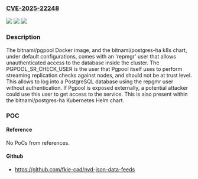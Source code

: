### [CVE-2025-22248](https://cve.mitre.org/cgi-bin/cvename.cgi?name=CVE-2025-22248)
![](https://img.shields.io/static/v1?label=Product&message=Bitnami&color=blue)
![](https://img.shields.io/static/v1?label=Version&message=n%2Fa&color=blue)
![](https://img.shields.io/static/v1?label=Vulnerability&message=n%2Fa&color=brighgreen)

### Description

The bitnami/pgpool Docker image, and the bitnami/postgres-ha k8s chart, under default configurations, comes with an 'repmgr' user that allows unauthenticated access to the database inside the cluster. The PGPOOL_SR_CHECK_USER is the user that Pgpool itself uses to perform streaming replication checks against nodes, and should not be at trust level. This allows to log into a PostgreSQL database using the repgmr user without authentication. If Pgpool is exposed externally, a potential attacker could use this user to get access to the service. This is also present within the bitnami/postgres-ha Kubernetes Helm chart.

### POC

#### Reference
No PoCs from references.

#### Github
- https://github.com/fkie-cad/nvd-json-data-feeds

